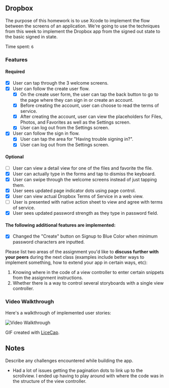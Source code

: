 ## Dropbox

The purpose of this homework is to use Xcode to implement the flow between the screens of an application. We're going to use the techniques from this week to implement the Dropbox app from the signed out state to the basic signed in state.

Time spent: `6`

### Features

#### Required

- [x] User can tap through the 3 welcome screens.
- [x] User can follow the create user flow.
  - [x] On the create user form, the user can tap the back button to go to the page where they can sign in or create an account.
  - [x] Before creating the account, user can choose to read the terms of service.
  - [x] After creating the account, user can view the placeholders for Files, Photos, and Favorites as well as the Settings screen.
  - [x] User can log out from the Settings screen.
- [x] User can follow the sign in flow.
  - [x] User can tap the area for "Having trouble signing in?".
  - [x] User can log out from the Settings screen.

#### Optional

- [ ] User can view a detail view for one of the files and favorite the file.
- [x] User can actually type in the forms and tap to dismiss the keyboard.
- [x] User can swipe through the welcome screens instead of just tapping them.
- [x] User sees updated page indicator dots using page control.
- [x] User can view actual Dropbox Terms of Service in a web view.
- [ ] User is presented with native action sheet to view and agree with terms of service.
- [x] User sees updated password strength as they type in password field.

#### The following **additional** features are implemented:

- [x] Changed the "Create" button on Signup to Blue Color when minimum password characters are inputted.

Please list two areas of the assignment you'd like to **discuss further with your peers** during the next class (examples include better ways to implement something, how to extend your app in certain ways, etc):

1. Knowing where in the code of a view controller to enter certain snippets from the assignment instructions.
2. Whether there is a way to control several storyboards with a single view controller.

### Video Walkthrough 

Here's a walkthrough of implemented user stories:

<img src='carousel_demo.gif' title='Video Walkthrough' width='' alt='Video Walkthrough' />

GIF created with [LiceCap](http://www.cockos.com/licecap/).

## Notes

Describe any challenges encountered while building the app.

* Had a lot of issues getting the pagination dots to link up to the scrollview. I ended up having to play around with where the code was in the structure of the view controller.
